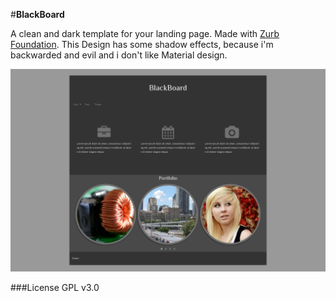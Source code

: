 #**BlackBoard**

A clean and dark template for your landing page. Made with [Zurb Foundation](http://foundation.zurb.com/).
This Design has some shadow effects, because i'm backwarded and evil and i don't like Material design.

![](https://github.com/blindpenguin/blackboard/blob/master/preview/blackboard.png) 

###License
GPL v3.0
